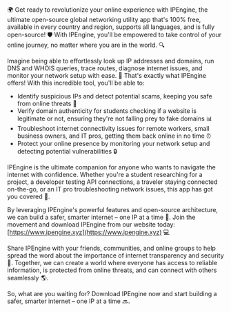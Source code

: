 🌍 Get ready to revolutionize your online experience with IPEngine, the ultimate open-source global networking utility app that's 100% free, available in every country and region, supports all languages, and is fully open-source! 🛡️ With IPEngine, you'll be empowered to take control of your online journey, no matter where you are in the world. 🔍

Imagine being able to effortlessly look up IP addresses and domains, run DNS and WHOIS queries, trace routes, diagnose internet issues, and monitor your network setup with ease. 📡 That's exactly what IPEngine offers! With this incredible tool, you'll be able to:

* Identify suspicious IPs and detect potential scams, keeping you safe from online threats 🚀
* Verify domain authenticity for students checking if a website is legitimate or not, ensuring they're not falling prey to fake domains 📊
* Troubleshoot internet connectivity issues for remote workers, small business owners, and IT pros, getting them back online in no time ⏰
* Protect your online presence by monitoring your network setup and detecting potential vulnerabilities 🔒

IPEngine is the ultimate companion for anyone who wants to navigate the internet with confidence. Whether you're a student researching for a project, a developer testing API connections, a traveler staying connected on-the-go, or an IT pro troubleshooting network issues, this app has got you covered 🚀.

By leveraging IPEngine's powerful features and open-source architecture, we can build a safer, smarter internet – one IP at a time 🔑. Join the movement and download IPEngine from our website today: [https://www.ipengine.xyz](https://www.ipengine.xyz) 💻

Share IPEngine with your friends, communities, and online groups to help spread the word about the importance of internet transparency and security 📢. Together, we can create a world where everyone has access to reliable information, is protected from online threats, and can connect with others seamlessly 🌎.

So, what are you waiting for? Download IPEngine now and start building a safer, smarter internet – one IP at a time 🔜.